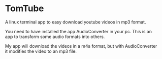 # TomTube
A linux terminal app to easy download youtube videos in mp3 format.

You need to have installed the app AudioConverter in your pc. This is an app to transform some audio formats into others.

My app will download the videos in a m4a format, but with AudioConverter it modifies the video to an mp3 file.
